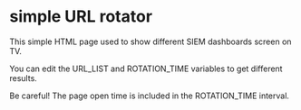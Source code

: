 # simple URL rotator
This simple HTML page used to show different SIEM dashboards screen on TV.

You can edit the URL_LIST and ROTATION_TIME variables to get different results.

Be careful! The page open time is included in the ROTATION_TIME interval.
